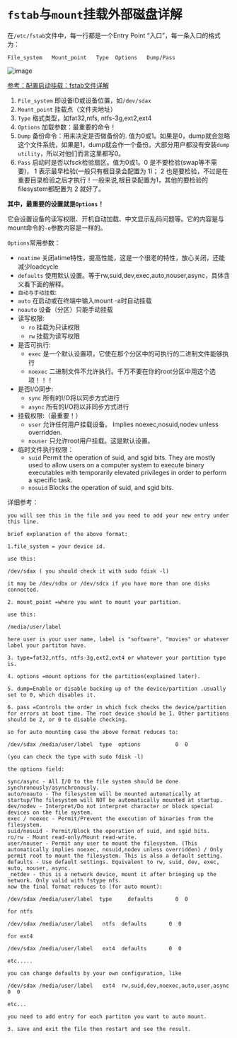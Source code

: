 # `fstab`与`mount`挂载外部磁盘详解

在`/etc/fstab`文件中，每一行都是一个Entry Point “入口”，每一条入口的格式为：
```
File_system   Mount_point   Type  Options   Dump/Pass
```
![image](https://user-images.githubusercontent.com/14041622/49794238-124dfc80-fd72-11e8-9145-8580699e86da.png)

[参考：配置启动挂载：fstab文件详解](https://www.jianshu.com/p/87bef8c24c15)

1. `File_system` 即设备ID或设备位置，如`/dev/sdax`
2. `Mount_point` 挂载点（文件夹地址）
3. `Type` 格式类型，如fat32,ntfs, ntfs-3g,ext2,ext4
4. `Options` 加载参数：最重要的命令！
5. `Dump` 备份命令：用来决定是否做备份的.  值为0或1。如果是0，dump就会忽略这个文件系统，如果是1，dump就会作一个备份。大部分用户都没有安装`dump utility`，所以对他们而言这里都写0。
6. `Pass` 启动时是否以fsck检验扇区。值为0或1。0 是不要检验(swap等不需要)， 1 表示最早检验(一般只有根目录会配置为 1)； 2 也是要检验，不过是在重要目录检验之后才执行！一般来说,根目录配置为1，其他的要检验的filesystem都配置为 2 就好了。


**其中，最重要的设置就是`Options`！**

它会设置设备的读写权限、开机自动加载、中文显示乱码问题等。它的内容是与mount命令的`-o`参数内容是一样的。

`Options`常用参数：
- `noatime` 关闭atime特性，提高性能，这是一个很老的特性，放心关闭，还能减少loadcycle
- `defaults` 使用默认设置。等于rw,suid,dev,exec,auto,nouser,async，具体含义看下面的解释。
- `自动与手动挂载`:
- `auto` 在启动或在终端中输入mount -a时自动挂载
- `noauto` 设备（分区）只能手动挂载
- 读写权限:
    - `ro` 挂载为只读权限
    - `rw` 挂载为读写权限
- 是否可执行:
    - `exec` 是一个默认设置项，它使在那个分区中的可执行的二进制文件能够执行
    - `noexec` 二进制文件不允许执行。千万不要在你的root分区中用这个选项！！！
- 是否I/O同步:
    - `sync` 所有的I/O将以同步方式进行
    - `async` 所有的I/O将以非同步方式进行
- 挂载权限:（最重要！）
    - `user` 允许任何用户挂载设备。 Implies noexec,nosuid,nodev unless overridden.
    - `nouser` 只允许root用户挂载。这是默认设置。
- 临时文件执行权限：
    - `suid` Permit the operation of suid, and sgid bits. They are mostly used to allow users on a computer system to execute binary executables with temporarily elevated privileges in order to perform a specific task.
    - `nosuid` Blocks the operation of suid, and sgid bits.



详细参考：
```
you will see this in the file and you need to add your new entry under this line.

brief explanation of the above format:

1.file_system = your device id.

use this:

/dev/sdax ( you should check it with sudo fdisk -l)

it may be /dev/sdbx or /dev/sdcx if you have more than one disks connected.

2. mount_point =where you want to mount your partition.

use this:

/media/user/label  

here user is your user name, label is "software", "movies" or whatever label your partiton have.

3. type=fat32,ntfs, ntfs-3g,ext2,ext4 or whatever your partition type is.

4. options =mount options for the partition(explained later).

5. dump=Enable or disable backing up of the device/partition .usually set to 0, which disables it.

6. pass =Controls the order in which fsck checks the device/partition for errors at boot time. The root device should be 1. Other partitions should be 2, or 0 to disable checking.

so for auto mounting case the above format reduces to:

/dev/sdax /media/user/label  type  options           0  0

(you can check the type with sudo fdisk -l)

the options field:

sync/async - All I/O to the file system should be done synchronously/asynchronously.
auto/noauto - The filesystem will be mounted automatically at startup/The filesystem will NOT be automatically mounted at startup.
dev/nodev - Interpret/Do not interpret character or block special devices on the file system.
exec / noexec - Permit/Prevent the execution of binaries from the filesystem.
suid/nosuid - Permit/Block the operation of suid, and sgid bits.
ro/rw - Mount read-only/Mount read-write.
user/nouser - Permit any user to mount the filesystem. (This automatically implies noexec, nosuid,nodev unless overridden) / Only permit root to mount the filesystem. This is also a default setting.
defaults - Use default settings. Equivalent to rw, suid, dev, exec, auto, nouser, async.
_netdev - this is a network device, mount it after bringing up the network. Only valid with fstype nfs.
now the final format reduces to (for auto mount):

/dev/sdax /media/user/label  type     defaults       0  0  

for ntfs

/dev/sdax /media/user/label   ntfs  defaults       0  0  

for ext4

/dev/sdax /media/user/label   ext4  defaults       0  0  

etc.....

you can change defaults by your own configuration, like

/dev/sdax /media/user/label   ext4  rw,suid,dev,noexec,auto,user,async      0  0

etc...

you need to add entry for each partiton you want to auto mount.

3. save and exit the file then restart and see the result.
```